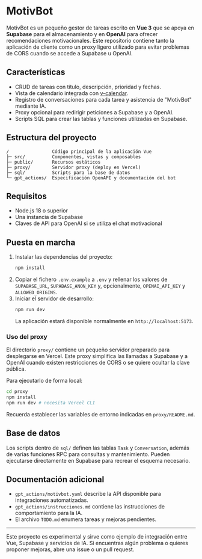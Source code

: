 # MotivBot

MotivBot es un pequeño gestor de tareas escrito en **Vue 3** que se apoya en **Supabase** para el almacenamiento y en **OpenAI** para ofrecer recomendaciones motivacionales. Este repositorio contiene tanto la aplicación de cliente como un proxy ligero utilizado para evitar problemas de CORS cuando se accede a Supabase u OpenAI.

## Características

- CRUD de tareas con título, descripción, prioridad y fechas.
- Vista de calendario integrada con [v-calendar](https://vcalendar.io/).
- Registro de conversaciones para cada tarea y asistencia de "MotivBot" mediante IA.
- Proxy opcional para redirigir peticiones a Supabase y a OpenAI.
- Scripts SQL para crear las tablas y funciones utilizadas en Supabase.

## Estructura del proyecto

```
/                Código principal de la aplicación Vue
├─ src/          Componentes, vistas y composables
├─ public/       Recursos estáticos
├─ proxy/        Servidor proxy (deploy en Vercel)
├─ sql/          Scripts para la base de datos
└─ gpt_actions/  Especificación OpenAPI y documentación del bot
```

## Requisitos

- Node.js 18 o superior
- Una instancia de Supabase
- Claves de API para OpenAI si se utiliza el chat motivacional

## Puesta en marcha

1. Instalar las dependencias del proyecto:
   ```bash
   npm install
   ```
2. Copiar el fichero `.env.example` a `.env` y rellenar los valores de `SUPABASE_URL`, `SUPABASE_ANON_KEY` y, opcionalmente, `OPENAI_API_KEY` y `ALLOWED_ORIGINS`.
3. Iniciar el servidor de desarrollo:
   ```bash
   npm run dev
   ```
   La aplicación estará disponible normalmente en `http://localhost:5173`.

### Uso del proxy

El directorio `proxy/` contiene un pequeño servidor preparado para desplegarse en Vercel. Este proxy simplifica las llamadas a Supabase y a OpenAI cuando existen restricciones de CORS o se quiere ocultar la clave pública.

Para ejecutarlo de forma local:

```bash
cd proxy
npm install
npm run dev # necesita Vercel CLI
```

Recuerda establecer las variables de entorno indicadas en `proxy/README.md`.

## Base de datos

Los scripts dentro de `sql/` definen las tablas `Task` y `Conversation`, además de varias funciones RPC para consultas y mantenimiento. Pueden ejecutarse directamente en Supabase para recrear el esquema necesario.

## Documentación adicional

- `gpt_actions/motivbot.yaml` describe la API disponible para integraciones automatizadas.
- `gpt_actions/instrucciones.md` contiene las instrucciones de comportamiento para la IA.
- El archivo `TODO.md` enumera tareas y mejoras pendientes.

---

Este proyecto es experimental y sirve como ejemplo de integración entre Vue, Supabase y servicios de IA. Si encuentras algún problema o quieres proponer mejoras, abre una issue o un pull request.

